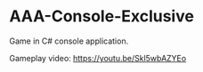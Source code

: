 # AAA-Console-Exclusive
Game in C# console application.

Gameplay video:
https://youtu.be/Skl5wbAZYEo
